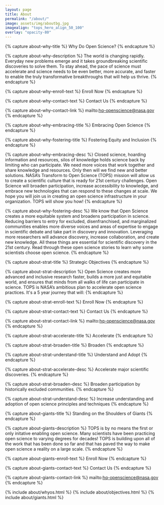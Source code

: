 ```yaml
---
layout: page
title: About
permalink: "/about/"
image: assets/img/aboutbg.jpg
imagealign: "tops_hero_align_50_100"
overlay: "opacity-80"
---
```


<!---FOR EVERYONE-->



<!---START Why Do Open Science-->
<!---Why Do Open Science Title (Plain Text)-->
{% capture about-why-title %}
Why Do Open Science?
{% endcapture %}

<!---Why Do Open Science Description (Markdown)-->
{% capture about-why-description %}
The world is changing rapidly. Everyday new problems emerge and it takes groundbreaking scientific discoveries to solve them. To stay ahead, the pace of science must accelerate and science needs to be even better, more accurate, and faster to enable the truly transformative breakthroughs that will help us thrive.
{% endcapture %}

<!---Why Do Open Science Enroll Button Text-->
{% capture about-why-enroll-text %}
Enroll Now
{% endcapture %}

<!---Why Do Open Science Contact Button Text-->
{% capture about-why-contact-text %}
Contact Us
{% endcapture %}

<!---Why Do Open Science Contact Button Link-->
{% capture about-why-contact-link %}
mailto:hq-openscience@nasa.gov
{% endcapture %}

<!---Why Do Open Science / Embracing Title (Plain Text)-->
{% capture about-why-embracing-title %}
Embracing Open Science
{% endcapture %}

<!---Why Do Open Science / Fostering Title (Plain Text)-->
{% capture about-why-fostering-title %}
Fostering Equity and Inclusion
{% endcapture %}

<!---Why Do Open Science / Embracing Description (Markdown)-->
{% capture about-why-embracing-desc %}
Closed science, hoarding information and resources, silos of knowledge holds science back by limiting who can participate. We need more voices that work together and share knowledge and resources. Only then will we find new and better solutions. NASA’s Transform to Open Science (TOPS) mission will allow us to create a scientific culture that is ready for 21st century challenges. Open Science will broaden participation, increase accessibility to knowledge, and embrace new technologies that can respond to these changes at scale. We hope you will join us in creating an open science infrastructure in your organization. TOPS will show you how!
{% endcapture %}

<!---Why Do Open Science / Fostering Description (Markdown)-->
{% capture about-why-fostering-desc %}
We know that Open Science creates a more equitable system and broadens participation in science. Reducing barriers to entry for excluded, disenfranchised, and marginalized communities enables more diverse voices and areas of expertise to engage in scientific debate and take part in discovery and innovation. Leveraging more researchers will advance discovery, increase collaboration, and create new knowledge. All these things are essential for scientific discovery in the 21st century. Read through these open science stories to learn why some scientists choose open science.
{% endcapture %}
<!---END Why Do Open Science-->



<!---START Strategic Objectives-->
<!---Strategic Objectives Title (Plain Text)-->
{% capture about-strat-title %}
Strategic Objectives
{% endcapture %}

<!---Strategic Objectives Description (Markdown)-->
{% capture about-strat-description %}
Open Science creates more advanced and inclusive research faster, builds a more just and equitable world, and ensures that minds from all walks of life can participate in science. TOPS is NASA’s ambitious plan to accelerate open science practices. It's a 5 year journey that will:
{% endcapture %}

<!---Strategic Objectives Enroll Button Text-->
{% capture about-strat-enroll-text %}
Enroll Now
{% endcapture %}

<!---Strategic Objectives Contact Button Text-->
{% capture about-strat-contact-text %}
Contact Us
{% endcapture %}

<!---Strategic Objectives Contact Button Link-->
{% capture about-strat-contact-link %}
mailto:hq-openscience@nasa.gov
{% endcapture %}

<!---Strategic Objectives / Accelerate Title (Plain Text)-->
{% capture about-strat-accelerate-title %}
Accelerate
{% endcapture %}

<!---Strategic Objectives / Broaden Title (Plain Text)-->
{% capture about-strat-broaden-title %}
Broaden
{% endcapture %}

<!---Strategic Objectives / Understant and Adopt Title (Plain Text)-->
{% capture about-strat-understand-title %}
Understand and Adopt
{% endcapture %}

<!---Strategic Objectives / Accelerate Description (Plain Text)-->
{% capture about-strat-accelerate-desc %}
Accelerate major scientific discoveries.
{% endcapture %}

<!---Strategic Objectives / Broaden Description (Plain Text)-->
{% capture about-strat-broaden-desc %}
Broaden participation by historically excluded communities.
{% endcapture %}

<!---Strategic Objectives / Understant and Adopt Description (Plain Text)-->
{% capture about-strat-understand-desc %}
Increase understanding and adoption of open science principles and techniques
{% endcapture %}
<!---END Strategic Objectives-->


<!---START Shoulders of Giants-->
<!---START Shoulders of Giants Title (Plain Text)-->
{% capture about-giants-title %}
Standing on the Shoulders of Giants
{% endcapture %}

<!---Shoulders of Giants Description (Markdown)-->
{% capture about-giants-description %}
TOPS is by no means the first or only initative enabling open science. Many scientists have been practicing open science to varying degrees for decades! TOPS is building upon all of the work that has been done so far and that has paved the way to make open science a reality on a large scale.
{% endcapture %}

<!---Shoulders of Giants Enroll Button Text-->
{% capture about-giants-enroll-text %}
Enroll Now
{% endcapture %}

<!---Shoulders of Giants Contact Button Text-->
{% capture about-giants-contact-text %}
Contact Us
{% endcapture %}

<!---Shoulders of Giants Contact Button Link-->
{% capture about-giants-contact-link %}
mailto:hq-openscience@nasa.gov
{% endcapture %}
<!---END Shoulders of Giants-->





<!---FOR DEVELOPER ONLY (UNLESS YOU FEEL BRAVE)-->

{% include about/whyos.html %}
{% include about/objectives.html %}
{% include about/giants.html %}
